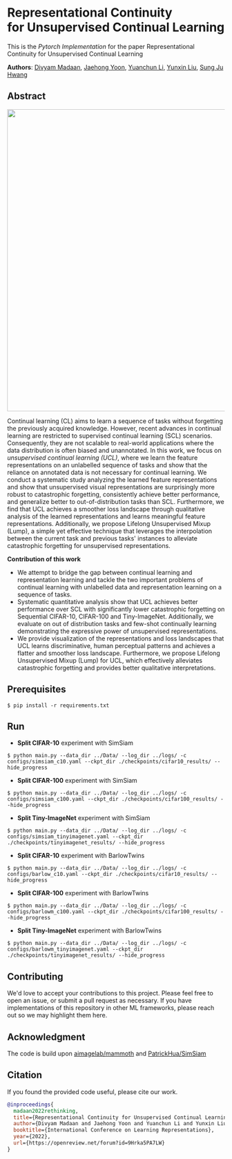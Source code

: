 # Representational Continuity </br> for Unsupervised Continual Learning
This is the *Pytorch Implementation* for the paper Representational Continuity for Unsupervised Continual Learning

**Authors**: [Divyam Madaan](https://dmadaan.com/), [Jaehong Yoon](https://jaehong31.github.io), [Yuanchun Li](http://yuanchun-li.github.io), [Yunxin Liu](https://yunxinliu.github.io), [Sung Ju Hwang](http://sungjuhwang.com/)

## Abstract
<img align="middle" width="700" src="https://github.com/divyam3897/UCL/blob/main/concept.png">

Continual learning (CL) aims to learn a sequence of tasks without forgetting the previously acquired knowledge. However, recent advances in continual learning are restricted to supervised continual learning (SCL) scenarios. Consequently, they are not scalable to real-world applications where the data distribution is often biased and unannotated. In this work, we focus on *unsupervised continual learning (UCL)*, where we learn the feature representations on an unlabelled sequence of tasks and show that the reliance on annotated data is not necessary for continual learning. We conduct a systematic study analyzing the learned feature representations and show that unsupervised visual representations are surprisingly more robust to catastrophic forgetting, consistently achieve better performance, and generalize better to out-of-distribution tasks than SCL. Furthermore, we find that UCL achieves a smoother loss landscape through qualitative analysis of the learned representations and learns meaningful feature representations.
Additionally, we propose Lifelong Unsupervised Mixup (Lump), a simple yet effective technique that leverages the interpolation between the current task and previous tasks' instances to alleviate catastrophic forgetting for unsupervised representations.

__Contribution of this work__
- We attempt to bridge the gap between continual learning and representation learning and tackle the two important problems of continual learning with unlabelled data and representation learning on a sequence of tasks.
- Systematic quantitative analysis show that UCL achieves better performance over SCL with significantly lower catastrophic forgetting on Sequential CIFAR-10, CIFAR-100 and Tiny-ImageNet. Additionally, we evaluate on out of distribution tasks and few-shot continually learning demonstrating the expressive power of unsupervised representations. 
- We provide visualization of the representations and loss landscapes that UCL learns discriminative, human perceptual patterns and achieves a flatter and smoother loss landscape. Furthermore, we propose Lifelong Unsupervised Mixup (Lump) for UCL, which effectively alleviates catastrophic forgetting and provides better qualitative interpretations. 


## Prerequisites
```
$ pip install -r requirements.txt
```

## Run
* __Split CIFAR-10__ experiment with SimSiam
```
$ python main.py --data_dir ../Data/ --log_dir ../logs/ -c configs/simsiam_c10.yaml --ckpt_dir ./checkpoints/cifar10_results/ --hide_progress
```

* __Split CIFAR-100__ experiment with SimSiam

```
$ python main.py --data_dir ../Data/ --log_dir ../logs/ -c configs/simsiam_c100.yaml --ckpt_dir ./checkpoints/cifar100_results/ --hide_progress
```

* __Split Tiny-ImageNet__ experiment with SimSiam

```
$ python main.py --data_dir ../Data/ --log_dir ../logs/ -c configs/simsiam_tinyimagenet.yaml --ckpt_dir ./checkpoints/tinyimagenet_results/ --hide_progress
```

* __Split CIFAR-10__ experiment with BarlowTwins
```
$ python main.py --data_dir ../Data/ --log_dir ../logs/ -c configs/barlow_c10.yaml --ckpt_dir ./checkpoints/cifar10_results/ --hide_progress
```

* __Split CIFAR-100__ experiment with BarlowTwins

```
$ python main.py --data_dir ../Data/ --log_dir ../logs/ -c configs/barlowm_c100.yaml --ckpt_dir ./checkpoints/cifar100_results/ --hide_progress
```

* __Split Tiny-ImageNet__ experiment with BarlowTwins

```
$ python main.py --data_dir ../Data/ --log_dir ../logs/ -c configs/barlowm_tinyimagenet.yaml --ckpt_dir ./checkpoints/tinyimagenet_results/ --hide_progress
```

## Contributing
We'd love to accept your contributions to this project. Please feel free to open an issue, or submit a pull request as necessary. If you have implementations of this repository in other ML frameworks, please reach out so we may highlight them here.

## Acknowledgment
The code is build upon [aimagelab/mammoth](https://github.com/aimagelab/mammoth) and [PatrickHua/SimSiam](https://github.com/PatrickHua/SimSiam)

## Citation
If you found the provided code useful, please cite our work.

```bibtex
@inproceedings{
  madaan2022rethinking,
  title={Representational Continuity for Unsupervised Continual Learning},
  author={Divyam Madaan and Jaehong Yoon and Yuanchun Li and Yunxin Liu and Sung Ju Hwang},
  booktitle={International Conference on Learning Representations},
  year={2022},
  url={https://openreview.net/forum?id=9Hrka5PA7LW}
}
```
